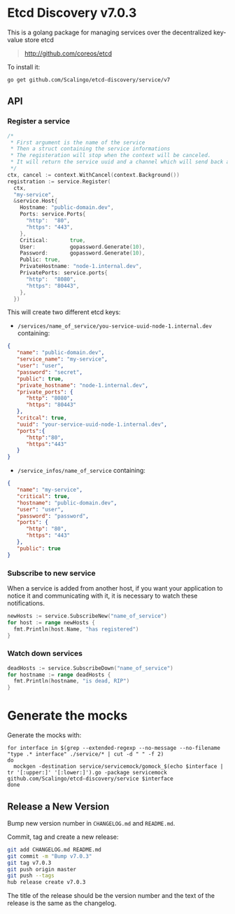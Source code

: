 # Etcd Discovery v7.0.3

This is a golang package for managing services over the decentralized key-value store etcd

> http://github.com/coreos/etcd

To install it:

`go get github.com/Scalingo/etcd-discovery/service/v7`

## API

### Register a service

```go
/*
 * First argument is the name of the service
 * Then a struct containing the service informations
 * The registeration will stop when the context will be canceled.
 * It will return the service uuid and a channel which will send back any modifications made to the service by the other host of the same service. This is usefull for credential synchronisation.
 */
ctx, cancel := context.WithCancel(context.Background())
registration := service.Register(
  ctx,
  "my-service",
  &service.Host{
    Hostname: "public-domain.dev",
    Ports: service.Ports{
      "http":  "80",
      "https": "443",
    },
    Critical:       true,
    User:           gopassword.Generate(10),
    Password:       gopassword.Generate(10),
    Public: true,
    PrivateHostname: "node-1.internal.dev",
    PrivatePorts: service.ports{
      "http":  "8080",
      "https": "80443",
    },
  })
```

This will create two different etcd keys:

* `/services/name_of_service/you-service-uuid-node-1.internal.dev` containing:
```json
{
   "name": "public-domain.dev",
   "service_name": "my-service",
   "user": "user",
   "password": "secret",
   "public": true,
   "private_hostname": "node-1.internal.dev",
   "private_ports": {
      "http": "8080",
      "https": "80443"
   },
   "critcal": true,
   "uuid": "your-service-uuid-node-1.internal.dev",
   "ports":{
      "http":"80",
      "https":"443"
   }
}
```

* `/service_infos/name_of_service` containing:
```json
{
   "name": "my-service",
   "critical": true,
   "hostname": "public-domain.dev",
   "user": "user",
   "password": "password",
   "ports": {
      "http": "80",
      "https": "443"
   },
   "public": true
}
```

### Subscribe to new service

When a service is added from another host, if you want your application to
notice it and communicating with it, it is necessary to watch these
notifications.

```go
newHosts := service.SubscribeNew("name_of_service")
for host := range newHosts {
  fmt.Println(host.Name, "has registered")
}
```

### Watch down services

```go
deadHosts := service.SubscribeDown("name_of_service")
for hostname := range deadHosts {
  fmt.Println(hostname, "is dead, RIP")
}
```

# Generate the mocks

Generate the mocks with:

```shell
for interface in $(grep --extended-regexp --no-message --no-filename "type .* interface" ./service/* | cut -d " " -f 2)
do
  mockgen -destination service/servicemock/gomock_$(echo $interface | tr '[:upper:]' '[:lower:]').go -package servicemock github.com/Scalingo/etcd-discovery/service $interface
done
```

## Release a New Version

Bump new version number in `CHANGELOG.md` and `README.md`.

Commit, tag and create a new release:

```sh
git add CHANGELOG.md README.md
git commit -m "Bump v7.0.3"
git tag v7.0.3
git push origin master
git push --tags
hub release create v7.0.3
```

The title of the release should be the version number and the text of the release is the same as the changelog.
